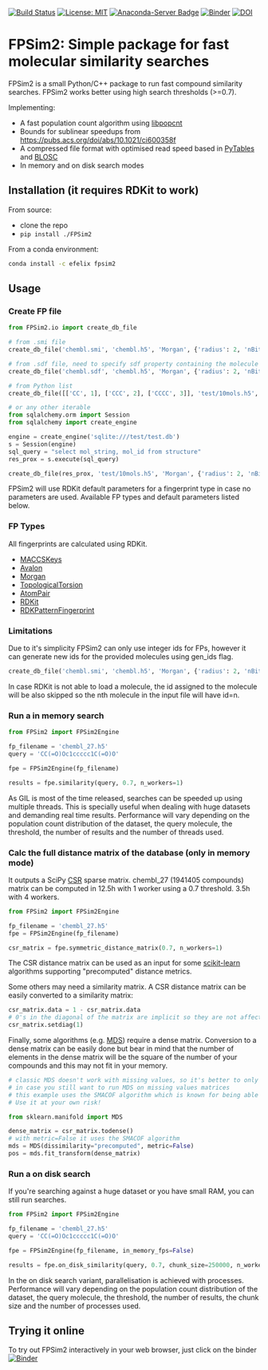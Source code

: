 [![Build Status](https://dev.azure.com/chembl/FPSim2/_apis/build/status/chembl.FPSim2?branchName=master)](https://dev.azure.com/chembl/FPSim2/_build/latest?definitionId=1&branchName=master)
[![License: MIT](https://img.shields.io/badge/License-MIT-yellow.svg)](https://opensource.org/licenses/MIT)
[![Anaconda-Server Badge](https://anaconda.org/efelix/fpsim2/badges/platforms.svg)](https://anaconda.org/efelix/fpsim2)
[![Binder](http://mybinder.org/badge.svg)](http://beta.mybinder.org/v2/gh/eloyfelix/fpsim2_binder/master?filepath=demo.ipynb)
[![DOI](https://zenodo.org/badge/154705090.svg)](https://zenodo.org/badge/latestdoi/154705090)


# FPSim2: Simple package for fast molecular similarity searches

FPSim2 is a small Python/C++ package to run fast compound similarity searches. FPSim2 works better using high search thresholds (>=0.7).

Implementing: 

- A fast population count algorithm using [libpopcnt](https://github.com/kimwalisch/libpopcnt)
- Bounds for sublinear speedups from https://pubs.acs.org/doi/abs/10.1021/ci600358f
- A compressed file format with optimised read speed based in [PyTables](https://www.pytables.org/) and [BLOSC](http://www.blosc.org/pages/blosc-in-depth/)
- In memory and on disk search modes


## Installation (it requires RDKit to work)

From source:

 - clone the repo
 - `pip install ./FPSim2`

From a conda environment:

```bash
conda install -c efelix fpsim2
```

## Usage

### Create FP file

```python
from FPSim2.io import create_db_file

# from .smi file
create_db_file('chembl.smi', 'chembl.h5', 'Morgan', {'radius': 2, 'nBits': 2048})

# from .sdf file, need to specify sdf property containing the molecule id
create_db_file('chembl.sdf', 'chembl.h5', 'Morgan', {'radius': 2, 'nBits': 2048}, mol_id_prop='mol_id')

# from Python list
create_db_file([['CC', 1], ['CCC', 2], ['CCCC', 3]], 'test/10mols.h5', 'Morgan', {'radius': 2, 'nBits': 2048})

# or any other iterable
from sqlalchemy.orm import Session
from sqlalchemy import create_engine

engine = create_engine('sqlite:///test/test.db')
s = Session(engine)
sql_query = "select mol_string, mol_id from structure"
res_prox = s.execute(sql_query)

create_db_file(res_prox, 'test/10mols.h5', 'Morgan', {'radius': 2, 'nBits': 2048})
```

FPSim2 will use RDKit default parameters for a fingerprint type in case no parameters are used. Available FP types and default parameters listed below.

### FP Types

All fingerprints are calculated using RDKit.  

- [MACCSKeys](http://rdkit.org/docs/source/rdkit.Chem.rdMolDescriptors.html#rdkit.Chem.rdMolDescriptors.GetMACCSKeysFingerprint)
- [Avalon](http://rdkit.org/docs/source/rdkit.Avalon.pyAvalonTools.html#rdkit.Avalon.pyAvalonTools.GetAvalonFP)
- [Morgan](http://rdkit.org/docs/source/rdkit.Chem.rdMolDescriptors.html#rdkit.Chem.rdMolDescriptors.GetMorganFingerprintAsBitVect)
- [TopologicalTorsion](http://rdkit.org/docs/source/rdkit.Chem.rdMolDescriptors.html#rdkit.Chem.rdMolDescriptors.GetHashedTopologicalTorsionFingerprintAsBitVect)
- [AtomPair](http://rdkit.org/docs/source/rdkit.Chem.rdMolDescriptors.html#rdkit.Chem.rdMolDescriptors.GetHashedAtomPairFingerprintAsBitVect)
- [RDKit](http://rdkit.org/docs/source/rdkit.Chem.rdmolops.html#rdkit.Chem.rdmolops.RDKFingerprint)
- [RDKPatternFingerprint](http://rdkit.org/docs/source/rdkit.Chem.rdmolops.html#rdkit.Chem.rdmolops.PatternFingerprint)


### Limitations

Due to it's simplicity FPSim2 can only use integer ids for FPs, however it can generate new ids for the provided molecules using gen_ids flag.

```python
create_db_file('chembl.smi', 'chembl.h5', 'Morgan', {'radius': 2, 'nBits': 2048}, gen_ids=True)
```

In case RDKit is not able to load a molecule, the id assigned to the molecule will be also skipped so the nth molecule in the input file will have id=n.

### Run a in memory search

```python
from FPSim2 import FPSim2Engine

fp_filename = 'chembl_27.h5'
query = 'CC(=O)Oc1ccccc1C(=O)O'

fpe = FPSim2Engine(fp_filename)

results = fpe.similarity(query, 0.7, n_workers=1)
```

As GIL is most of the time released, searches can be speeded up using multiple threads. This is specially useful when dealing with huge datasets and demanding real time results. Performance will vary depending on the population count distribution of the dataset, the query molecule, the threshold, the number of results and the number of threads used.

### Calc the full distance matrix of the database (only in memory mode)

It outputs a SciPy [CSR](https://docs.scipy.org/doc/scipy/reference/generated/scipy.sparse.csr_matrix.html) sparse matrix. chembl_27 (1941405 compounds) matrix can be computed in 12.5h with 1 worker using a 0.7 threshold. 3.5h with 4 workers.

```python
from FPSim2 import FPSim2Engine

fp_filename = 'chembl_27.h5'
fpe = FPSim2Engine(fp_filename)

csr_matrix = fpe.symmetric_distance_matrix(0.7, n_workers=1)
```

The CSR distance matrix can be used as an input for some [scikit-learn](https://scikit-learn.org/) algorithms supporting "precomputed" distance metrics.

Some others may need a similarity matrix. A CSR distance matrix can be easily converted to a similarity matrix:

```python
csr_matrix.data = 1 - csr_matrix.data
# 0's in the diagonal of the matrix are implicit so they are not affected by the instruction above
csr_matrix.setdiag(1)
```

Finally, some algorithms (e.g. [MDS](https://scikit-learn.org/stable/modules/generated/sklearn.manifold.MDS.html)) require a dense matrix. Conversion to a dense matrix can be easily done but bear in mind that the number of elements in the dense matrix will be the square of the number of your compounds and this may not fit in your memory.

```python
# classic MDS doesn't work with missing values, so it's better to only use it with threshold 0.0
# in case you still want to run MDS on missing values matrices
# this example uses the SMACOF algorithm which is known for being able to deal with missing data. 
# Use it at your own risk!

from sklearn.manifold import MDS

dense_matrix = csr_matrix.todense()
# with metric=False it uses the SMACOF algorithm
mds = MDS(dissimilarity="precomputed", metric=False)
pos = mds.fit_transform(dense_matrix)
```

### Run a on disk search

If you're searching against a huge dataset or you have small RAM, you can still run searches.

```python
from FPSim2 import FPSim2Engine

fp_filename = 'chembl_27.h5'
query = 'CC(=O)Oc1ccccc1C(=O)O'

fpe = FPSim2Engine(fp_filename, in_memory_fps=False)

results = fpe.on_disk_similarity(query, 0.7, chunk_size=250000, n_workers=1)
```

In the on disk search variant, parallelisation is achieved with processes. Performance will vary depending on the population count distribution of the dataset, the query molecule, the threshold, the number of results, the chunk size and the number of processes used.

## Trying it online

To try out FPSim2 interactively in your web browser, just click on the binder [![Binder](http://mybinder.org/badge.svg)](http://beta.mybinder.org/v2/gh/eloyfelix/fpsim2_binder/master?filepath=demo.ipynb)
